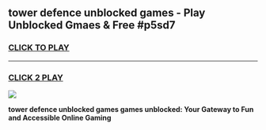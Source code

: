 
## tower defence unblocked games - Play Unblocked Gmaes & Free #p5sd7
<h3>
<a href="https://premium.freeplayer.one?title=tower_defence_unblocked_games&ref=03M">CLICK TO PLAY</a></h3>
<hr>

<h3>
<a href="https://premium.freeplayer.one?title=tower_defence_unblocked_games&ref=03M">CLICK 2 PLAY</a>
  
</h3>

<a href="https://premium.freeplayer.one?title=tower_defence_unblocked_games&ref=03M"><img src="https://clearcache.store/games.png"></a>


**tower defence unblocked games games unblocked: Your Gateway to Fun and Accessible Online Gaming**

